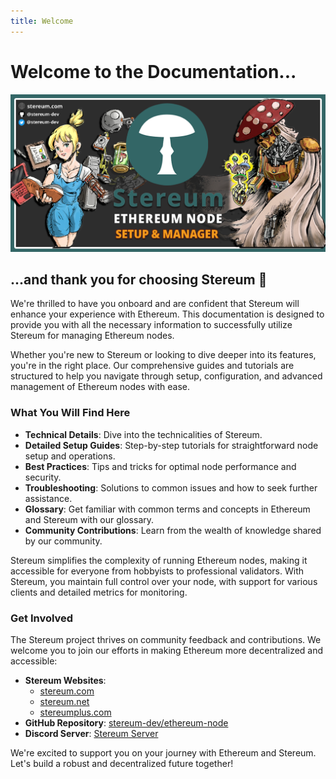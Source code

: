 ```yaml
---
title: Welcome
---
```


# Welcome to the Documentation...

![Stereum Ethereum Node Setup & Manager](../static/img/branding/stereum-social-card.png) 

## ...and thank you for choosing Stereum 🍄

We're thrilled to have you onboard and are confident that Stereum will enhance your experience with Ethereum. This documentation is designed to provide you with all the necessary information to successfully utilize Stereum for managing Ethereum nodes.

Whether you're new to Stereum or looking to dive deeper into its features, you're in the right place. Our comprehensive guides and tutorials are structured to help you navigate through setup, configuration, and advanced management of Ethereum nodes with ease.

### What You Will Find Here

- **Technical Details**: Dive into the technicalities of Stereum.
- **Detailed Setup Guides**: Step-by-step tutorials for straightforward node setup and operations.
- **Best Practices**: Tips and tricks for optimal node performance and security.
- **Troubleshooting**: Solutions to common issues and how to seek further assistance.
- **Glossary**: Get familiar with common terms and concepts in Ethereum and Stereum with our glossary.
- **Community Contributions**: Learn from the wealth of knowledge shared by our community.

Stereum simplifies the complexity of running Ethereum nodes, making it accessible for everyone from hobbyists to professional validators. With Stereum, you maintain full control over your node, with support for various clients and detailed metrics for monitoring.

### Get Involved

The Stereum project thrives on community feedback and contributions. We welcome you to join our efforts in making Ethereum more decentralized and accessible:

- **Stereum Websites**: 
  - [stereum.com](https://stereum.com/?utm_source=stereum-documentation&utm_medium=intro-link&utm_id=0) 
  - [stereum.net](https://stereum.net/?utm_source=stereum-documentation&utm_medium=intro-link&utm_id=0)
  - [stereumplus.com](https://stereumplus.com/?utm_source=stereum-documentation&utm_medium=intro-link&utm_id=0)
- **GitHub Repository**: [stereum-dev/ethereum-node](https://github.com/stereum-dev/ethereum-node)
- **Discord Server**: [Stereum Server](https://discord.gg/DzAwgnSXtB)

We're excited to support you on your journey with Ethereum and Stereum. Let's build a robust and decentralized future together!

